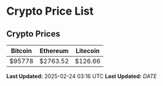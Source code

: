 # Crypto Price List

## Crypto Prices
| Bitcoin | Ethereum | Litecoin |
| ------- | -------- | -------- |
| $95778 | $2763.52 | $126.66 |
**Last Updated:** 2025-02-24 03:16 UTC
**Last Updated:** $DATE$
